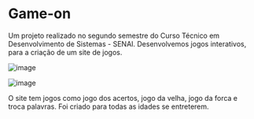 # Game-on
Um projeto realizado no segundo semestre do Curso Técnico em Desenvolvimento de Sistemas - SENAI. Desenvolvemos jogos interativos, para a criação de um site de jogos. 


![image](https://github.com/ManuelaGregorio/Game-on/assets/144246517/107f6954-6bda-449c-8e8a-55e8f1842e59)


![image](https://github.com/ManuelaGregorio/Game-on/assets/144246517/6319bed4-9938-4d02-8dda-3c740a01fff8)


O site tem jogos como jogo dos acertos, jogo da velha, jogo da forca e troca palavras. Foi criado para todas as idades se entreterem.

